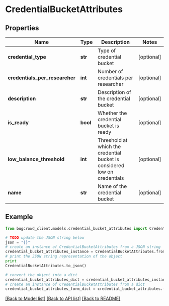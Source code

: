 # CredentialBucketAttributes


## Properties

Name | Type | Description | Notes
------------ | ------------- | ------------- | -------------
**credential_type** | **str** | Type of credential bucket | [optional] 
**credentials_per_researcher** | **int** | Number of credentials per researcher | [optional] 
**description** | **str** | Description of the credential bucket | [optional] 
**is_ready** | **bool** | Whether the credential bucket is ready | [optional] 
**low_balance_threshold** | **int** | Threshold at which the credential bucket is considered low on credentials | [optional] 
**name** | **str** | Name of the credential bucket | [optional] 

## Example

```python
from bugcrowd_client.models.credential_bucket_attributes import CredentialBucketAttributes

# TODO update the JSON string below
json = "{}"
# create an instance of CredentialBucketAttributes from a JSON string
credential_bucket_attributes_instance = CredentialBucketAttributes.from_json(json)
# print the JSON string representation of the object
print
CredentialBucketAttributes.to_json()

# convert the object into a dict
credential_bucket_attributes_dict = credential_bucket_attributes_instance.to_dict()
# create an instance of CredentialBucketAttributes from a dict
credential_bucket_attributes_form_dict = credential_bucket_attributes.from_dict(credential_bucket_attributes_dict)
```
[[Back to Model list]](../README.md#documentation-for-models) [[Back to API list]](../README.md#documentation-for-api-endpoints) [[Back to README]](../README.md)



